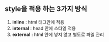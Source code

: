 ## style을 적용 하는 3가지 방식
1. __inline__ : html 태그안에 적용
2. __internal__ : head 안에 스타일 적용
3. __external__ : html 안에 넣지 않고 별도로 파일 관리

